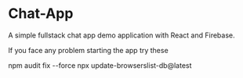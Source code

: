 # Chat-App

A simple fullstack chat app demo application with React and Firebase.

If you face any problem starting the app try these

npm audit fix --force
npx update-browserslist-db@latest